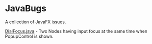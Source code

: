 # JavaBugs

A collection of JavaFX issues.

[DialFocus.java](/src/goryachev/bugs/fx/DualFocus.java) - Two Nodes having input focus at the same time when PopupControl is shown. 
